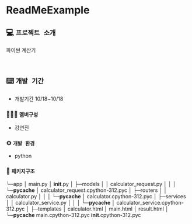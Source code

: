 # ReadMeExample

## 💻 `프로젝트 소개`
파이썬 계산기

<br>

##  ⌨️ `개발 기간`
- 개발기간 10/18~10/18

### 🧑‍🤝‍🧑 `멤버구성`
- 강연진 

   
### ⚙️ `개발 환경`

- python

### 📂 `패키지구조`
└─app
    │  main.py
    │  __init__.py
    │
    ├─models
    │  │  calculator_request.py
    │  │
    │  └─__pycache__
    │          calculator_request.cpython-312.pyc
    │
    ├─routers
    │  │  calculator.py
    │  │
    │  └─__pycache__
    │          calculator.cpython-312.pyc
    │
    ├─services
    │  │  calculator_service.py
    │  │
    │  └─__pycache__
    │          calculator_service.cpython-312.pyc
    │
    ├─templates
    │      calculator.html
    │      main.html
    │      result.html
    │
    └─__pycache__
            main.cpython-312.pyc
            __init__.cpython-312.pyc
